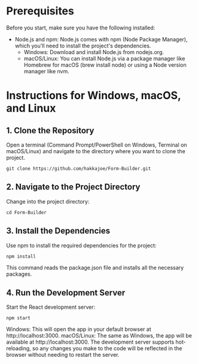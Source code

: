 # Prerequisites
Before you start, make sure you have the following installed:

- Node.js and npm: Node.js comes with npm (Node Package Manager), which you'll need to install the project's dependencies.
  - Windows: Download and install Node.js from nodejs.org.
  - macOS/Linux: You can install Node.js via a package manager like Homebrew for macOS (brew install node) or using a Node version manager like nvm.

# Instructions for Windows, macOS, and Linux
## 1. Clone the Repository
Open a terminal (Command Prompt/PowerShell on Windows, Terminal on macOS/Linux) and navigate to the directory where you want to clone the project.

```
git clone https://github.com/hakkajoe/Form-Builder.git
```

## 2. Navigate to the Project Directory
Change into the project directory:

```
cd Form-Builder
```

## 3. Install the Dependencies
Use npm to install the required dependencies for the project:

```
npm install
```
This command reads the package.json file and installs all the necessary packages.

## 4. Run the Development Server
Start the React development server:

```
npm start
```
Windows: This will open the app in your default browser at http://localhost:3000.
macOS/Linux: The same as Windows, the app will be available at http://localhost:3000.
The development server supports hot-reloading, so any changes you make to the code will be reflected in the browser without needing to restart the server.
